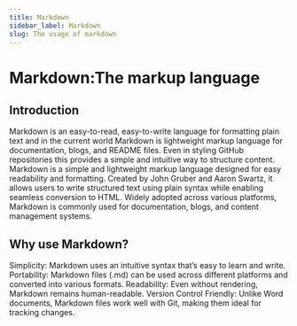 ```yaml
---
title: Markdown
sidebar_label: Markdown
slug: The usage of markdown
---
```


# Markdown:The markup language

## Introduction 
Markdown is an easy-to-read, easy-to-write language for formatting plain text and in the current world Markdown is lightweight markup language for documentation, blogs, and README files. Even in styling GitHub repositories this provides a simple and intuitive way to structure content.
Markdown is a simple and lightweight markup language designed for easy readability and formatting. Created by John Gruber and Aaron Swartz, it allows users to write structured text using plain syntax while enabling seamless conversion to HTML. Widely adopted across various platforms, Markdown is commonly used for documentation, blogs, and content management systems.

## Why use Markdown?
Simplicity: Markdown uses an intuitive syntax that’s easy to learn and write.
Portability: Markdown files (.md) can be used across different platforms and converted into various formats.
Readability: Even without rendering, Markdown remains human-readable.
Version Control Friendly: Unlike Word documents, Markdown files work well with Git, making them ideal for tracking changes.